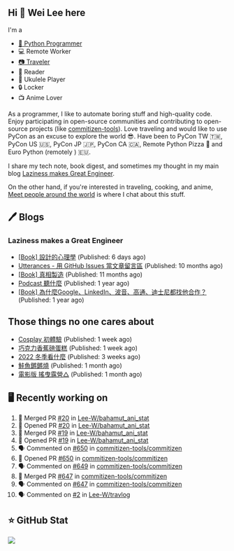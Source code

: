 ## Hi 👋 Wei Lee here

I'm a

* [🐍 Python Programmer](https://pycon-note.wei-lee.me/)
* 💻 Remote Worker
* [📷 Traveler](https://travlog.wei-lee.me/)
* 📖 Reader
* 🎵 Ukulele Player
* 🔒 Locker
* 📺 Anime Lover

As a programmer, I like to automate boring stuff and high-quality code. Enjoy participating in open-source communities and contributing to open-source projects (like [commitizen-tools](https://github.com/commitizen-tools)). Love traveling and would like to use PyCon as an excuse to explore the world 😎. Have been to PyCon TW 🇹🇼, PyCon US 🇺🇸, PyCon JP 🇯🇵, PyCon CA 🇨🇦, Remote Python Pizza 🍕 and Euro Python (remotely ) 🇪🇺.

I share my tech note, book digest, and sometimes my thought in my main blog [Laziness makes Great Engineer](https://blog.wei-lee.me/).

On the other hand, if you're interested in traveling, cooking, and anime, [Meet people around the world](https://travlog.wei-lee.me/) is where I chat about this stuff.

## 🖊️ Blogs

### Laziness makes a Great Engineer

* [[Book] 設計的心理學](https://blog.wei-lee.me/posts/book/2023/01/the-design-of-everyday-things) (Published: 6 days ago)
* [Utterances - 用 GitHub Issues 當文章留言區](https://blog.wei-lee.me/posts/tech/2022/02/use-github-issues-as-comment-system) (Published: 10 months ago)
* [[Book] 真相製造](https://blog.wei-lee.me/posts/book/2022/02/reality-is-business) (Published: 11 months ago)
* [Podcast 聽什麼](https://blog.wei-lee.me/posts/gossiping/2021/12/podcast-i-listen-to) (Published: 1 year ago)
* [[Book] 為什麼Google、LinkedIn、波音、高通、迪士尼都找他合作？](https://blog.wei-lee.me/posts/book/2021/12/pitch-anyting) (Published: 1 year ago)

## Those things no one cares about

* [Cosplay 初體驗](https://travlog.wei-lee.me/posts/review/2022/12/first-time-cosplay) (Published: 1 week ago)
* [巧克力香蕉磅蛋糕](https://travlog.wei-lee.me/posts/cook/2022/12/choco-banana-pound-cake) (Published: 1 week ago)
* [2022 冬季看什麼](https://travlog.wei-lee.me/posts/review/2022/12/what-i-watch-in-2022-winter) (Published: 3 weeks ago)
* [鮭魚鏘鏘燒](https://travlog.wei-lee.me/posts/cook/2022/11/salmon-chan-chan-yaki) (Published: 1 month ago)
* [電影版 搖曳露營△](https://travlog.wei-lee.me/posts/review/2022/11/yuru-camp-the-movie) (Published: 1 month ago)

## 🖥️ Recently working on

1. 🎉 Merged PR [#20](https://github.com/Lee-W/bahamut_ani_stat/pull/20) in [Lee-W/bahamut_ani_stat](https://github.com/Lee-W/bahamut_ani_stat)
2. 💪 Opened PR [#20](https://github.com/Lee-W/bahamut_ani_stat/pull/20) in [Lee-W/bahamut_ani_stat](https://github.com/Lee-W/bahamut_ani_stat)
3. 🎉 Merged PR [#19](https://github.com/Lee-W/bahamut_ani_stat/pull/19) in [Lee-W/bahamut_ani_stat](https://github.com/Lee-W/bahamut_ani_stat)
4. 💪 Opened PR [#19](https://github.com/Lee-W/bahamut_ani_stat/pull/19) in [Lee-W/bahamut_ani_stat](https://github.com/Lee-W/bahamut_ani_stat)
5. 🗣 Commented on [#650](https://github.com/commitizen-tools/commitizen/issues/650) in [commitizen-tools/commitizen](https://github.com/commitizen-tools/commitizen)
6. 💪 Opened PR [#650](https://github.com/commitizen-tools/commitizen/pull/650) in [commitizen-tools/commitizen](https://github.com/commitizen-tools/commitizen)
7. 🗣 Commented on [#649](https://github.com/commitizen-tools/commitizen/issues/649) in [commitizen-tools/commitizen](https://github.com/commitizen-tools/commitizen)
8. 🎉 Merged PR [#647](https://github.com/commitizen-tools/commitizen/pull/647) in [commitizen-tools/commitizen](https://github.com/commitizen-tools/commitizen)
9. 🗣 Commented on [#647](https://github.com/commitizen-tools/commitizen/issues/647) in [commitizen-tools/commitizen](https://github.com/commitizen-tools/commitizen)
10. 🗣 Commented on [#2](https://github.com/Lee-W/travlog/issues/2) in [Lee-W/travlog](https://github.com/Lee-W/travlog)


## ⭐ GitHub Stat
[![](https://github-readme-stats.vercel.app/api?username=Lee-W&show_icons=true&hide_title=true)](https://github.com/anuraghazra/github-readme-stats)
